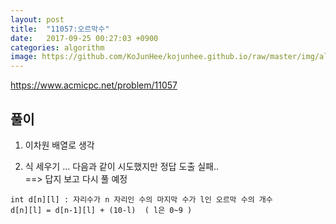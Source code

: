 ```yaml
---
layout: post
title:  "11057:오르막수"
date:   2017-09-25 00:27:03 +0900
categories: algorithm
image: https://github.com/KoJunHee/kojunhee.github.io/raw/master/img/algorithm.png
---
```



<https://www.acmicpc.net/problem/11057>

## 풀이 

1. 이차원 배열로 생각

2. 식 세우기 ... 다음과 같이 시도했지만 정답 도출 실패..  </br>==> 답지 보고 다시 풀 예정

````
int d[n][l] : 자리수가 n 자리인 수의 마지막 수가 l인 오르막 수의 개수
d[n][l] = d[n-1][l] + (10-l)  ( l은 0~9 )
````
